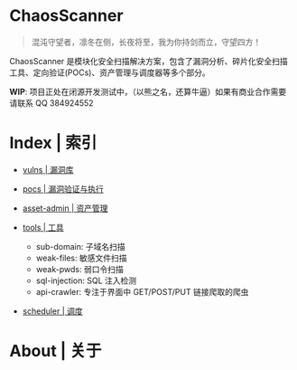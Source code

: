 # ChaosScanner

> 混沌守望者，凛冬在侧，长夜将至，我为你持剑而立，守望四方！

ChaosScanner 是模块化安全扫描解决方案，包含了漏洞分析、碎片化安全扫描工具、定向验证(POCs)、资产管理与调度器等多个部分。

**WIP**: 项目正处在闭源开发测试中，（以熊之名，还算牛逼）如果有商业合作需要请联系 QQ 384924552

# Index | 索引

- [vulns | 漏洞库]()

- [pocs | 漏洞验证与执行]()

* [asset-admin | 资产管理]()

* [tools | 工具](./tools)

  - sub-domain: 子域名扫描
  - weak-files: 敏感文件扫描
  - weak-pwds: 弱口令扫描
  - sql-injection: SQL 注入检测
  - api-crawler: 专注于界面中 GET/POST/PUT 链接爬取的爬虫

- [scheduler | 调度]()

# About | 关于
